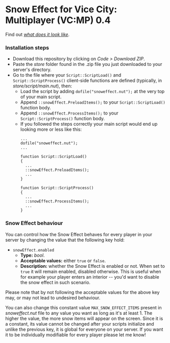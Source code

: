 # Snow Effect for Vice City: Multiplayer (VC:MP) 0.4
Find out [_what does it look like_](https://youtu.be/vtSrnNbO_vs).
### Installation steps
- Download this repository by clicking on *Code > Download ZIP*.
- Paste the *store* folder found in the .zip file you just downloaded to your server's directory.
- Go to the file where your `Script::ScriptLoad()` and `Script::ScriptProcess()` client-side functions are defined (typically, in *store/script/main.nut*), then:
  - Load the script by adding `dofile("snoweffect.nut");` at the very top of your main script.
  - Append `::snowEffect.PreloadItems();` to your `Script::ScriptLoad()` function body.
  - Append `::snowEffect.ProcessItems();` to your `Script::ScriptProcess()` function body.
  - If you followed the steps correctly your main script would end up looking more or less like this:
    ```
    ...
    dofile("snoweffect.nut");
    ...
    
    function Script::ScriptLoad()
    {
      ...
      ::snowEffect.PreloadItems();
      ...
    }
    
    function Script::ScriptProcess()
    {
      ...
      ::snowEffect.ProcessItems();
      ...
    }
    ```

### Snow Effect behaviour
You can control how the Snow Effect behaves for every player in your server by changing the value that the following key hold:
- `snowEffect.enabled`
  - **Type:** *bool*.
  - **Acceptable values:** either `true` or `false`.
  - **Description:** whether the Snow Effect is enabled or not. When set to `true` it will remain enabled, disabled otherwise. This is useful when for example your player enters an interior -- you'd want to disable the snow effect in such scenario.

Please note that by not following the acceptable values for the above key may, or may not lead to undesired behaviour.

You can also change this constant value `MAX_SNOW_EFFECT_ITEMS` present in *snoweffect.nut* file to any value you want as long as it's at least 1. The higher the value, the more snow items will appear on the screen. Since it is a constant, its value cannot be changed after your scripts initialize and unlike the previous key, it is global for everyone on your server. If you want it to be individually modifiable for every player please let me know!
